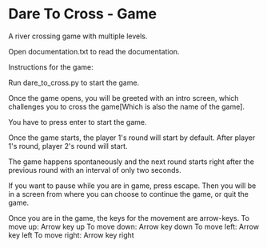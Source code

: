 # Dare To Cross - Game

A river crossing game with multiple levels.

Open documentation.txt to read the documentation.

Instructions for the game:

Run dare_to_cross.py to start the game.

Once the game opens, you will be greeted with an intro screen, which challenges you to cross the game[Which is also the name of the game].

You have to press enter to start the game.

Once the game starts, the player 1's round will start by default. After player 1's round, player 2's round will start.

The game happens spontaneously and the next round starts right after the previous round with an interval of only two seconds.

If you want to pause while you are in game, press escape. Then you will be in a screen from where you can choose to continue the game,
or quit the game.

Once you are in the game, the keys for the movement are arrow-keys.
To move up: Arrow key up
To move down: Arrow key down
To move left: Arrow key left
To move right: Arrow key right

